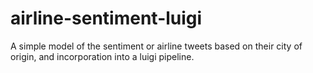 # airline-sentiment-luigi

A simple model of the sentiment or airline tweets based on their city of origin, and incorporation into a luigi pipeline.

